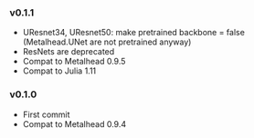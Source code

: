 ### v0.1.1
* UResnet34, UResnet50: make pretrained backbone = false (Metalhead.UNet are not pretrained anyway)
* ResNets are deprecated
* Compat to Metalhead 0.9.5
* Compat to Julia 1.11

### v0.1.0
* First commit
* Compat to Metalhead 0.9.4
